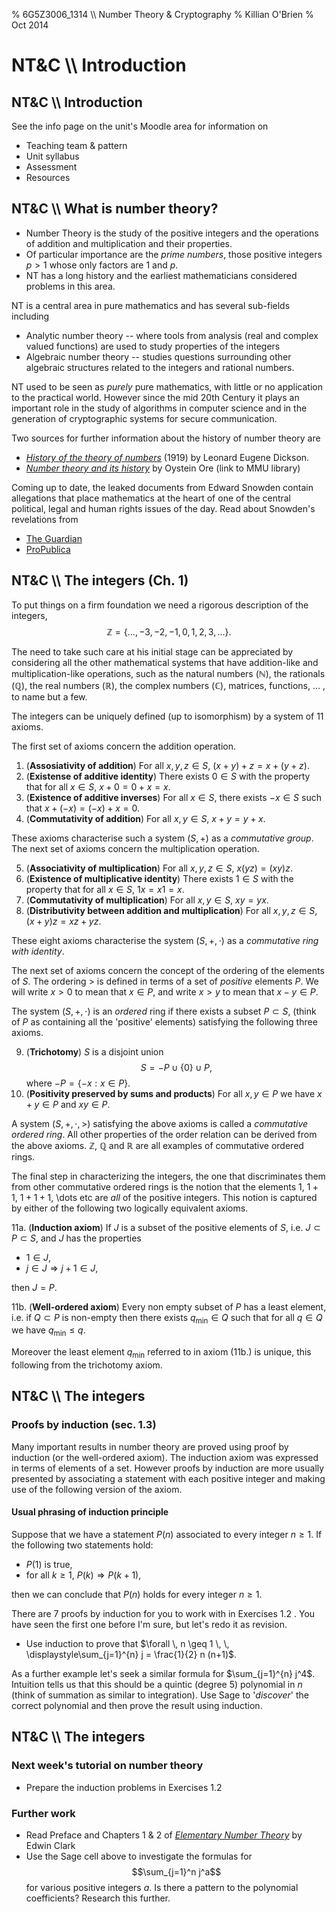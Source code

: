 % 6G5Z3006_1314 \\\\ Number Theory & Cryptography
% Killian O'Brien
% Oct 2014

# NT&C \\\\ Introduction

## NT&C \\\\ Introduction
See the info page on the unit's Moodle area for information on 

* Teaching team & pattern
* Unit syllabus
* Assessment
* Resources

## NT&C \\\\ What is number theory?

* Number Theory is the study of the positive integers and the operations of addition and multiplication and their properties.
* Of particular importance are the *prime numbers*, those positive integers $p>1$ whose only factors are 1 and $p$. 
* NT has a long history and the earliest mathematicians considered problems in this area. 

NT is a central area in pure mathematics and has several sub-fields including

* Analytic number theory -- where tools from analysis (real and complex valued functions) are used to study properties of the integers
* Algebraic number theory -- studies questions surrounding other algebraic structures related to the integers and rational numbers. 

NT used to be seen as *purely* pure mathematics, with little or no application to the practical world. However since the mid 20th Century it plays an important role in the study of algorithms in computer science and in the generation of cryptographic systems for secure communication.

Two sources for further information about the history of number theory are

* [*History of the theory of numbers*](http://openlibrary.org/books/OL6616242M/History_of_the_theory_of_numbers_...) (1919) by Leonard Eugene Dickson.
* [*Number theory and its history*](http://capitadiscovery.co.uk/mmu/items/1539085) by Oystein Ore (link to MMU library)


Coming up to date, the leaked documents from Edward Snowden contain allegations that place mathematics at the heart of one of the central political, legal and human rights issues of the day. Read about Snowden's revelations from 

* [The Guardian](http://www.theguardian.com/world/edward-snowden)
* [ProPublica](http://www.propublica.org/series/surveillance)

## NT&C \\\\ The integers (Ch. 1)
To put things on a firm foundation we need a rigorous description of the integers,
$$\mathbb{Z} = \left \{ \dots, -3, -2, -1, 0 , 1 , 2, 3, \dots \right \}.$$

The need to take such care at his initial stage can be appreciated by considering all the other mathematical systems that have addition-like and multiplication-like operations, such as the natural numbers ($\mathbb{N}$), the rationals ($\mathbb{Q}$), the real numbers ($\mathbb{R}$), the complex numbers ($\mathbb{C}$), matrices, functions, $\dots$ , to name but a few.

The integers can be uniquely defined (up to isomorphism) by a system of 11 axioms.

The first set of axioms concern the addition operation.

1. (**Assosiativity of addition**) For all $x,y,z \in S$, $(x+y)+z = x+ (y+z)$.
2. (**Existense of additive identity**) There exists $0 \in S$ with the property that for all $x \in S$, $x+0=0+x =x$.
3. (**Existence of additive inverses**) For all $x \in S$, there exists $-x \in S$ such that $x + (-x) = (-x) + x = 0$.
4. (**Commutativity of addition**) For all $x,y \in S$, $x+y = y+x$.

These axioms characterise such a system $(S, +)$ as a *commutative group*. The next set of axioms concern the multiplication operation.

5. (**Associativity of multiplication**) For all $x,y,z \in S$, $x(yz) = (xy)z$.
6. (**Existence of multiplicative identity**) There exists $1 \in S$ with the property that for all $x \in S$, $1x = x1 = x$. 
7. (**Commutativity of multiplication**) For all $x,y \in S$, $xy = yx$. 
8. (**Distributivity between addition and multiplication**) For all $x,y,z \in S$, $(x+y)z = xz + yz$.

These eight axioms characterise the system $(S, + , \cdot)$ as a *commutative ring with identity*. 

The next set of axioms concern the concept of the ordering of the elements of $S$. The ordering $>$ is defined in terms of a set of *positive* elements $P$. We will write $x>0$ to mean that $x \in P$, and write $x>y$ to mean that $x-y \in P$.

The system $(S, + , \cdot)$ is an *ordered* ring if there exists a subset $P \subset S$, (think of $P$ as containing all the 'positive' elements) satisfying the following three axioms.

9. (**Trichotomy**) $S$ is a disjoint union 
$$
S= -P \cup \{ 0 \} \cup P,
$$
where $-P=\{ -x : x \in P \}$.
10. (**Positivity preserved by sums and products**) For all $x,y \in P$ we have $x+y \in P$ and $xy \in P$.

A system $(S,+,\cdot,>)$ satisfying the above axioms is called a *commutative ordered ring*. All other properties of the order relation can be derived from the above axioms. $\mathbb{Z}$, $\mathbb{Q}$ and $\mathbb{R}$ are all examples of commutative ordered rings. 

The final step in characterizing the integers, the one that discriminates them from other commutative ordered rings is the notion that the elements $1$, $1+1$, $1+1+1$, \dots etc are *all* of the positive integers. This notion is captured by either of the following two logically equivalent axioms.

11a. (**Induction axiom**) If $J$ is a subset of the positive elements of $S$, i.e. $J \subset P \subset S$, and $J$ has the properties 
	
* $1 \in J$,
* $j \in J \Rightarrow j+1 \in J$,

then $J = P$. 

11b. (**Well-ordered axiom**) Every non empty subset of $P$ has a least element, i.e. if $Q \subset P$ is non-empty then there exists $q_{\text{min}} \in Q$ such that for all $q \in Q$ we have $q_{\text{min}} \leq q$.

Moreover the least element $q_{\text{min}}$ referred to in axiom (11b.) is unique, this following from the trichotomy axiom.

## NT&C \\\\ The integers 

### Proofs by induction (sec. 1.3)

Many important results in number theory are proved using proof by induction (or the well-ordered axiom). The induction axiom was expressed in terms of elements of a set. However proofs by induction are more usually presented by associating a statement with each positive integer and making use of the following version of the axiom.

#### Usual phrasing of induction principle
Suppose that we have a statement $P(n)$ associated to every integer $n \geq 1$. If the following two statements hold:

* $P(1)$ is true,
* for all $k \geq 1$, $P(k) \Rightarrow P(k+1)$,

then we can conclude that $P(n)$ holds for every integer $n \geq 1$.

There are 7 proofs by induction for you to work with in Exercises 1.2 . You have seen the first one before I'm sure, but let's redo it as revision.

* Use induction to prove that $\forall \, n \geq 1 \, \, \displaystyle\sum_{j=1}^{n} j = \frac{1}{2} n (n+1)$.

As a further example let's seek a similar formula for $\sum_{j=1}^{n} j^4$. Intuition tells us that this should be a quintic (degree 5) polynomial in $n$ (think of summation as similar to integration). Use Sage to '*discover*' the correct polynomial and then prove the result using induction.

<div class="compute"><script type="text/x-sage">
# define the summation function f and a general quintic g
var('a0, a1, a2, a3, a4, a5')
def f(m):
    return sum(i^4 for i in range(1,m+1))
def g(m):
    return a0 + a1*m + a2*m^2 + a3*m^3 + a4*m^4 + a5*m^5

# generate 6 equations in the 6 unknowns a0,...,a5
Eqs=[f(m) == g(m) for m in range(1,7)]

# solve these equations
# (solution_dict=True is a technical option to
# enable the use of the subs below)
sol=solve(Eqs, a0, a1, a2, a3, a4, a5, solution_dict=True)

# see the equations and soltion
show(Eqs)
show(sol)

# substitute the solution into the 
# general quintic and display it.
var('n')
show(g(n))
show(g(n).subs(sol[0]))
</script></div> 

## NT&C \\\\ The integers

### Next week's tutorial on number theory

* Prepare the induction problems in Exercises 1.2

### Further work
* Read Preface and Chapters 1 & 2 of [*Elementary Number Theory*](http://shell.cas.usf.edu/~wclark/elem_num_th_book.pdf) by Edwin Clark
* Use the Sage cell above to investigate the formulas for 
$$\sum_{j=1}^n j^a$$
for various positive integers $a$. Is there a pattern to the polynomial coefficients? Research this further. 





<!--- 
 <div class="compute"><script type="text/x-sage"><div class="compute"><script type="text/x-sage">
@interact
def tline(ep=slider(0.0001,4,0.1,0)):
          p=plot(sin(x), (x, 0, 2*pi));
          a=pi/2;
          u=a+ep;
          slope=(sin(u)-sin(a))/(u-a);
          q=plot(slope*(x-pi/2)+sin(pi/2), (x,0,2*pi), color='red');
          (p+q).show();
</script></div> </script></div> 


[`cloud.sagemath.com`](https://cloud.sagemath.com).
 --->